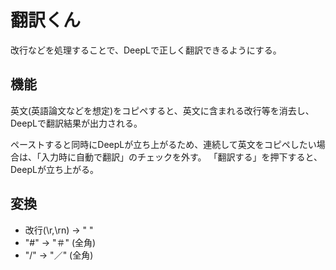 # 翻訳くん
改行などを処理することで、DeepLで正しく翻訳できるようにする。

## 機能
英文(英語論文などを想定)をコピペすると、英文に含まれる改行等を消去し、DeepLで翻訳結果が出力される。

ペーストすると同時にDeepLが立ち上がるため、連続して英文をコピペしたい場合は、「入力時に自動で翻訳」のチェックを外す。
「翻訳する」を押下すると、DeepLが立ち上がる。

## 変換
- 改行(\\r,\\rn) -> " "
- "\#" -> "＃" (全角)
- "/" -> "／" (全角)
